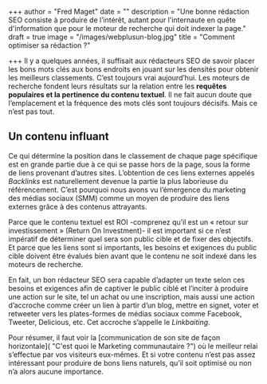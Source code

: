 +++
author = "Fred Maget"
date = ""
description = "Une bonne rédaction SEO consiste à produire de l’intérêt, autant pour l'internaute en quête d'information que pour le moteur de recherche qui doit indexer la page."
draft = true
image = "/images/webplusun-blog.jpg"
title = "Comment optimiser sa rédaction ?"

+++
Il y a quelques années, il suffisait aux rédacteurs SEO de savoir placer les bons mots clés aux bons endroits en jouant sur les densités pour obtenir les meilleurs classements. C’est toujours vrai aujourd’hui. Les moteurs de recherche fondent leurs résultats sur la relation entre les **requêtes populaires et la pertinence du contenu textuel**. Il ne fait aucun doute que l’emplacement et la fréquence des mots clés sont toujours décisifs. Mais ce n’est pas tout.

## Un contenu influant

Ce qui détermine la position dans le classement de chaque page spécifique est en grande partie due à ce qui se passe hors de la page, sous la forme de liens provenant d’autres sites. L’obtention de ces liens externes appelés _Backlinks_ est naturellement devenue la partie la plus laborieuse du référencement. C’est pourquoi nous avons vu l’émergence du marketing des médias sociaux (SMM) comme un moyen de produire des liens externes grâce à des contenus attrayants.

Parce que le contenu textuel est ROI -comprenez qu’il est un « retour sur investissement » (Return On Investment)- il est important si ce n’est impératif de déterminer quel sera son public cible et de fixer des objectifs. Et parce que les liens sont si importants, les besoins et exigences du public cible doivent être évalués bien avant que le contenu ne soit indexé dans les moteurs de recherche.

En fait, un bon rédacteur SEO sera capable d’adapter un texte selon ces besoins et exigences afin de captiver le public ciblé et l’inciter à produire une action sur le site, tel un achat ou une inscription, mais aussi une action d’accroche comme créer un lien à partir d’un blog, mettre en signet, voter et retweeter vers les plates-formes de médias sociaux comme Facebook, Tweeter, Delicious, etc. Cet accroche s’appelle le _Linkbaiting_.

Pour résumer, il faut voir la [communication de son site de façon horizontale]( "C'est quoi le Marketing communautaire ?") où le meilleur relai s’effectue par vos visiteurs eux-mêmes. Et si votre contenu n’est pas assez intéressant pour produire de bons liens naturels, qu’il soit optimisé ou non n’a alors aucune importance.
